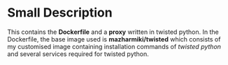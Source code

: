 # Small Description

This contains the **Dockerfile** and a **proxy** written in twisted python. In the Dockerfile, the base image used is **mazharmiki/twisted** which consists of my customised image containing installation commands of _twisted python_ and several services required for twisted python.
